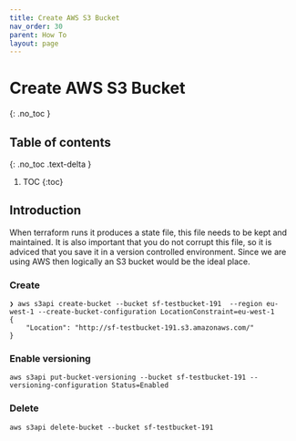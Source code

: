 ```yaml
---
title: Create AWS S3 Bucket
nav_order: 30
parent: How To
layout: page
---
```


# Create AWS S3 Bucket
{: .no_toc }

## Table of contents
{: .no_toc .text-delta }

1. TOC
{:toc}

## Introduction

When terraform runs it produces a state file, this file needs to be kept and maintained. It is also important that you do not corrupt this file, so it is adviced that you save it in a version controlled environment. Since we are using AWS then logically an S3 bucket would be the ideal place.

### Create

```
❯ aws s3api create-bucket --bucket sf-testbucket-191  --region eu-west-1 --create-bucket-configuration LocationConstraint=eu-west-1
{
    "Location": "http://sf-testbucket-191.s3.amazonaws.com/"
}
```

### Enable versioning

```
aws s3api put-bucket-versioning --bucket sf-testbucket-191 --versioning-configuration Status=Enabled
```

### Delete

```
aws s3api delete-bucket --bucket sf-testbucket-191
```
